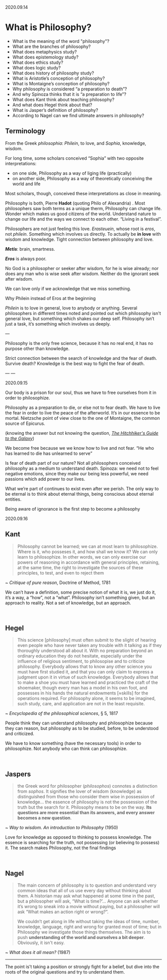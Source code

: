 2020.09.14

# What is Philosophy?

- What is the meaning of the word "philosophy"?
- What are the branches of philosophy?
- What does metaphysics study?
- What does epistemology study?
- What does ethics study?
- What does logic study?
- What does history of philosophy study?
- What is Aristotle’s conception of philosophy?
- What is Montaigne’s conception of philosophy?
- Why philosophy is considered “a preparation to death”?
- And why Spinoza thinks that it is “a preparation to life”?
- What does Kant think about teaching philosophy?
- And what does Hegel think about that?
- What is Jasper’s definition of philosophy?
- According to Nagel can we find ultimate answers in philosophy?

## Terminology

From the Greek *philosophia*: *Philein*, to love, and *Sophia*, knowledge, wisdom.

For long time, some scholars conceived “Sophia” with two opposite interpretations:
- on one side, Philosophy as a way of liging life (practically)
- on another side, Philosophy as a way of theoretically conceiving the world and life

Most scholars, though, conceived these interpretations as close in meaning.

Philosophy is both, Pierre **Hadot** (quoting Philo of Alexandria) . Most philosophers saw both terms as a unique therm, Philosophy can change life. Wonder which makes us good citizens of the world. Understand nature to change our life and the ways we connect to each other. “Living in a festival”.

Philosophers are not just feeling this love. *Erasteuein*, whose root is *eros*, not *philein*. Something which involves us directly. To actually be **in love** with wisdom and knowledge. Tight connection between philosophy and love.

***Metis***: brain, smartness.

***Eros*** is always poor.

No God is a philosopher or seeker after wisdom, for he is wise already; nor does any man who is wise seek after wisdom. Neither do the ignorant seek after wisdom.

We can love only if we acknowledge that we miss something.

Why Philein instead of Eros at the beginning

*Philein* is to love in general, love to anybody or anything. Several philosophers in different times noted and pointed out which philosophy isn't general love, but something which shakes our deep self. Philosophy isn’t just a task, it’s something which involves us deeply.

—

Philosophy is the only free science, because it has no real end, it has no purpose other than knowledge.

Strict connection between the search of knowledge and the fear of death. Survive death? Knowledge is the best way to fight the fear of death.


—
—

2020.09.15

Our body is a prison for our soul, thus we have to free ourselves from it in order to philosophize.

Philosophy as a preparation to die, or else not to fear death. We have to live the fear in order to live the peace of the afterworld. It’s in our essence to be mortal. Nietzsche point of view close to the one of Montaigne, the common source of Epicurus.

(knowing the answer but not knowing the question, *[The Hitchhiker's Guide to the Galaxy](https://en.wikipedia.org/wiki/The_Hitchhiker's_Guide_to_the_Galaxy)*)

We become free because we we know how to live and not fear. <q>He who has learned to die has unlearned to serve</q>

Is fear of death part of our nature? Not all philosophers conceived philosophy as a medium to understand death. Spinoza: we need not to feel negative emotions, since they make our being less powerful, we need passions which add power to our lives.

What we’re part of continues to exist even after we perish. The only way to be eternal is to think about eternal things, being conscious about eternal entities.

Being aware of ignorance is the first step to become a philosophy

2020.09.16

## Kant


> Philosophy cannot be learned; we can at most learn to philosophize. Where is it, who posseses it, and how shall we know it? We can only learn to philosophize. In other words, we can only exercise our powers of reasoning in accordance with general principles, retaining, at the same time, the right to investigate the sources of these principles, to test, and even to reject them

~ *Critique of pure reason*, Doctrine of Method, 1781


We can’t have a definition, some precise notion of what it is, we just do it, it’s a way, a “how”, not a “what”. Philosophy isn’t something given, but an approach to reality. Not a set of knowledge, but an approach.

<br />

## Hegel

> This science [philosophy] must often submit to the slight of hearing even people who have never taken any trouble with it talking as if they thoroughly understood all about it. With no preparation beyond an ordinary education they do not hesitate, especially under the influence of religious sentiment, to philosopise and  to criticize philosophy. Everybody allows that to know any other science you must have first studied it, and that you can only claim to express a judgment upon it in virtue of such knowledge. Everybody allows that to make a shoe you must have learned and practiced the craft of the shoemaker, though every man has a model in his own foot, and possesses in his hands the natural endowments [≈skills] for the operations required. For philosophy alone, it seems to be imagined, such study, care, and application are not in the least requisite.

~ *Encyclopedia of the philosophical sciences*, § 5, 1817

People think they can understand philosophy and philosophize because they can reason, but philosophy as to be studied, before, to be understood and criticized.

We have to know something (have the necessary tools) in order to philosophize. Not anybody who can think can philosophize.

<br />

## Jaspers

> the Greek word for philosopher (*philosophos*) connotes a distinction from *sophos*. It signifies the lover of wisdom (knowledge) as distinguished from those who consider them wise in possession of knowledge… the essence of philosophy is not the possession of the truth but the search for it. Philosophy means to be on the way. **Its questions are more essential than its answers, and every answer becomes a new question**.

~ *Way to wisdom. An introduction to Philosophy* (1950)

Love for knowledge as opposed to thinking to possess knowledge. The essence is searching for the truth, not possessing (or believing to possess) it. The search makes Philosophy, not the final findings

<br />

## Nagel

> The main concern of philosophy is to question and understand very common ideas that all of us use every day without thinking about them. A historian may ask what happened at some time in the past, but a philosopher will ask, “What is time?’… Anyone can ask whether it’s wrong to sneak into a movie without paying, but a philosopher will ask “What makes an action right or wrong?”.
>
> We couldn’t get along in life without taking the ideas of time, number, knowledge, language, right and wrong for granted most of time; but in Philosophy we investigate those things themselves. The aim is to push **understanding of the world and ourselves a bit deeper**. Obviously, it isn't easy.

~ *What does it all mean?* (1987)

---

The point is’t taking a position or strongly fight for a belief, but dive into the roots of the original questions and try to understand them.
